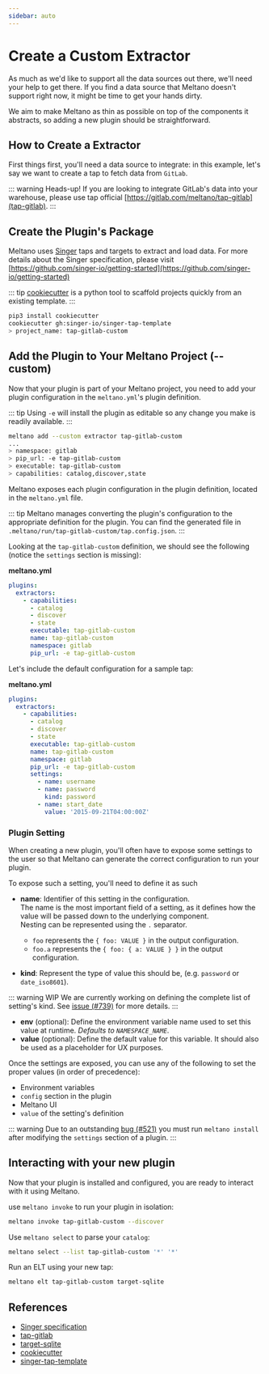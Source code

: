 ```yaml
---
sidebar: auto
---
```


# Create a Custom Extractor

As much as we'd like to support all the data sources out there, we'll need your help to get there. If you find a data source that Meltano doesn't support right now, it might be time to get your hands dirty.

We aim to make Meltano as thin as possible on top of the components it abstracts, so adding a new plugin should be straightforward.

## How to Create a Extractor

First things first, you'll need a data source to integrate: in this example, let's say we want to create a tap to fetch data from `GitLab`.

::: warning Heads-up!
If you are looking to integrate GitLab's data into your warehouse, please use tap official [https://gitlab.com/meltano/tap-gitlab](tap-gitlab).
:::

## Create the Plugin's Package

Meltano uses [Singer](https://singer.io) taps and targets to extract and load data. For more details about the Singer specification, please visit [https://github.com/singer-io/getting-started](https://github.com/singer-io/getting-started)

::: tip
[cookiecutter](https://cookiecutter.readthedocs.io/en/latest/) is a python tool to scaffold projects quickly from an existing template.
:::

```bash
pip3 install cookiecutter
cookiecutter gh:singer-io/singer-tap-template
> project_name: tap-gitlab-custom
```

## Add the Plugin to Your Meltano Project (--custom)

Now that your plugin is part of your Meltano project, you need to add your plugin configuration in the `meltano.yml`'s plugin definition.

::: tip
Using `-e` will install the plugin as editable so any change you make is readily available.
:::

```bash
meltano add --custom extractor tap-gitlab-custom
...
> namespace: gitlab
> pip_url: -e tap-gitlab-custom
> executable: tap-gitlab-custom
> capabilities: catalog,discover,state
```

Meltano exposes each plugin configuration in the plugin definition, located in the `meltano.yml` file.

::: tip
Meltano manages converting the plugin's configuration to the appropriate definition for the plugin. You can find the generated file in `.meltano/run/tap-gitlab-custom/tap.config.json`.
:::

Looking at the `tap-gitlab-custom` definition, we should see the following (notice the `settings` section is missing):

**meltano.yml**

```yaml
plugins:
  extractors:
    - capabilities:
      - catalog
      - discover
      - state
      executable: tap-gitlab-custom
      name: tap-gitlab-custom
      namespace: gitlab
      pip_url: -e tap-gitlab-custom
```

Let's include the default configuration for a sample tap:

**meltano.yml**

```yaml
plugins:
  extractors:
    - capabilities:
      - catalog
      - discover
      - state
      executable: tap-gitlab-custom
      name: tap-gitlab-custom
      namespace: gitlab
      pip_url: -e tap-gitlab-custom
      settings:
        - name: username
        - name: password
          kind: password
        - name: start_date
          value: '2015-09-21T04:00:00Z'
```

### Plugin Setting

When creating a new plugin, you'll often have to expose some settings to the user so that Meltano can generate the correct configuration to run your plugin.

To expose such a setting, you'll need to define it as such

- **name**: Identifier of this setting in the configuration.  
  The name is the most important field of a setting, as it defines how the value will be passed down to the underlying component.  
  Nesting can be represented using the `.` separator.

  - `foo` represents the `{ foo: VALUE }` in the output configuration.
  - `foo.a` represents the `{ foo: { a: VALUE } }` in the output configuration.

- **kind**: Represent the type of value this should be, (e.g. `password` or `date_iso8601`).

::: warning WIP
We are currently working on defining the complete list of setting's kind. See [issue (#739)](https://gitlab.com/meltano/meltano/issues/739) for more details.
:::

- **env** (optional): Define the environment variable name used to set this value at runtime. _Defaults to `NAMESPACE_NAME`_.
- **value** (optional): Define the default value for this variable. It should also be used as a placeholder for UX purposes.

Once the settings are exposed, you can use any of the following to set the proper values (in order of precedence):

- Environment variables
- `config` section in the plugin
- Meltano UI
- `value` of the setting's definition

::: warning
Due to an outstanding [bug (#521)](https://gitlab.com/meltano/meltano/issues/521) you must run `meltano install` after modifying the `settings` section of a plugin.
:::

## Interacting with your new plugin

Now that your plugin is installed and configured, you are ready to interact with it using Meltano.

use `meltano invoke` to run your plugin in isolation:

```bash
meltano invoke tap-gitlab-custom --discover
```

Use `meltano select` to parse your `catalog`:

```bash
meltano select --list tap-gitlab-custom '*' '*'
```

Run an ELT using your new tap:

```bash
meltano elt tap-gitlab-custom target-sqlite
```

## References

- [Singer specification](https://github.com/singer-io/getting-started/blob/master/docs/SPEC.md#singer-specification)
- [tap-gitlab](https://gitlab.com/meltano/tap-gitlab)
- [target-sqlite](https://gitlab.com/meltano/target-sqlite)
- [cookiecutter](https://github.com/audreyr/cookiecutter)
- [singer-tap-template](https://github.com/singer-io/singer-tap-template)
